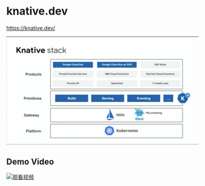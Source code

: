 # knative.dev   
https://knative.dev/      


![Knative-Product](_image/Knative-Product.jpg)



  
 ##  Demo   Video                  
  
  [![观看视频](https://upos-videocovers.acgvideo.com/m190920ko1tgzg0xqj0yn02azx4pqp91_0010.jpg)](https://www.bilibili.com/video/av68337508)
  
  
  
